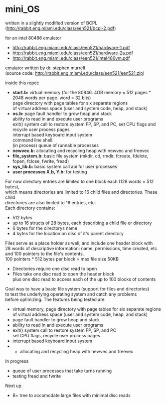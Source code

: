 # mini_OS
  
written in a slightly modified version of BCPL  
(http://rabbit.eng.miami.edu/class/een521/bcpl-2.pdf)  

for an intel 80486 emulator  
+ http://rabbit.eng.miami.edu/class/een521/hardware-1.pdf  
+ http://rabbit.eng.miami.edu/class/een521/hardware-2a.pdf  
+ http://rabbit.eng.miami.edu/class/een521/intel486vm.pdf  

emulator written by dr. stephen murrell  
(source code: http://rabbit.eng.miami.edu/class/een521/een521.zip)  


inside this repot:
+ **start.b:** virtual memory (for the 80846. 4GB memory = 512 pages * 2048 words per page. word = 32 bits)  
  page directory with page tables for six separate regions  
  of virtual address space (user and system code, heap, and stack)  
+ **os.b:** page fault handler to grow heap and stack  
  ability to read in and execute user programs  
  exit() system call to restore system FP, SP, and PC, set CPU flags and recycle user process pages  
  interrupt based keyboard input system  
  command line shell  
  (in process) queue of runnable processes  
+ **newvec.b:** allocating and recycling heap with newvec and freevec  
+ **file_system.b:** basic file system (mkdir, cd, rmdir, fcreate, fdelete, fopen, fclose, fwrite, fread)  
+ **sys_lib.b:** basic system call api for user processes  
+ **user processes X.b, Y.b:** for testing

For now directory entries are limited to one block each (128 words = 512 bytes),  
which means directories are limited to 16 child files and directories. These child  
directories are also limited to 16 entries, etc.  
Each directory contains:  
+ 512 bytes  
+ up to 16 structs of 28 bytes, each describing a child file or directory  
+ 6 bytes for the directorys name  
+ 4 bytes for the location on disc of it's parent directory  

Files serve as a place holder as well, and include one header block with  
28 words of descriptive information: name, permissions, time created, etc  
and 100 pointers to the file's contents.  
100 pointers * 512 bytes per block = max file size 50KB  

+ Directories require one disc read to open  
+ Files take one disc read to open the header block  
  plus one disc read to access each of the up to 100 blocks of contents  

Goal was to have a basic file system (support for files and directories)  
to test the underlying operating system and catch any problems  
before optimizing. The features being tested are  
+ virtual memory, page directory with page tables for six separate regions  
  of virtual address space (user and system code, heap, and stack)  
+ page fault handler to grow heap and stack  
+ ability to read in and execute user programs  
+ exit() system call to restore system FP, SP, and PC  
   set CPU flags, recycle user process pages  
+ interrupt based keyboard input system  
+ + allocating and recycling heap with newvec and freevec  
  
  
  
In progress  
+ queue of user processes that take turns running  
+ testing fread and fwrite

Next up  
+ B+ tree to accomodate large files with minimal disc reads  



